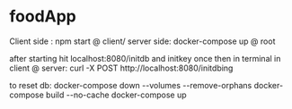 # foodApp

Client side : npm start @ client/
server side: docker-compose up @ root

after starting hit localhost:8080/initdb and initkey once
then in terminal in client @ server: curl -X POST http://localhost:8080/initdbing

to reset db:
docker-compose down --volumes --remove-orphans
docker-compose build --no-cache
docker-compose up
